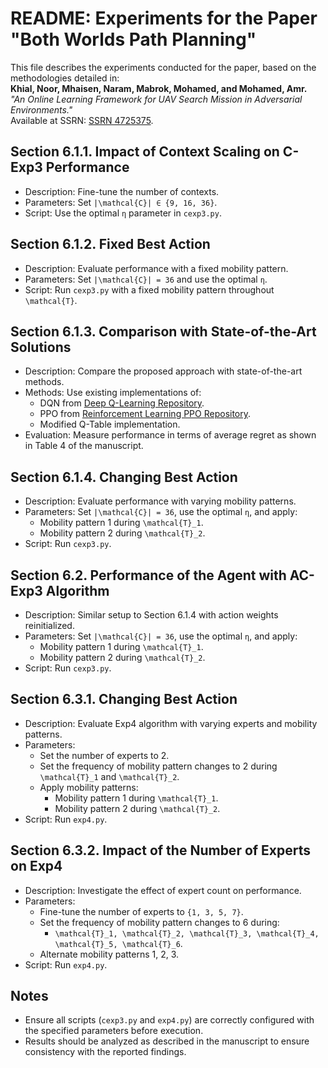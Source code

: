 # README: Experiments for the Paper "Both Worlds Path Planning"

This file describes the experiments conducted for the paper, based on the methodologies detailed in:  
**Khial, Noor, Mhaisen, Naram, Mabrok, Mohamed, and Mohamed, Amr.**  
_"An Online Learning Framework for UAV Search Mission in Adversarial Environments."_  
Available at SSRN: [SSRN 4725375](https://ssrn.com/abstract=4725375).

## Section 6.1.1. Impact of Context Scaling on C-Exp3 Performance

- Description: Fine-tune the number of contexts.
- Parameters: Set `|\mathcal{C}| ∈ {9, 16, 36}`.
- Script: Use the optimal `η` parameter in `cexp3.py`.

## Section 6.1.2. Fixed Best Action

- Description: Evaluate performance with a fixed mobility pattern.
- Parameters: Set `|\mathcal{C}| = 36` and use the optimal `η`.
- Script: Run `cexp3.py` with a fixed mobility pattern throughout `\mathcal{T}`.

## Section 6.1.3. Comparison with State-of-the-Art Solutions

- Description: Compare the proposed approach with state-of-the-art methods.
- Methods: Use existing implementations of:
  - DQN from [Deep Q-Learning Repository](https://github.com/keon/deep-q-learning.git).
  - PPO from [Reinforcement Learning PPO Repository](https://github.com/wisnunugroho21/reinforcement_learning_truly_ppo.git).
  - Modified Q-Table implementation.
- Evaluation: Measure performance in terms of average regret as shown in Table 4 of the manuscript.

## Section 6.1.4. Changing Best Action

- Description: Evaluate performance with varying mobility patterns.
- Parameters: Set `|\mathcal{C}| = 36`, use the optimal `η`, and apply:
  - Mobility pattern 1 during `\mathcal{T}_1`.
  - Mobility pattern 2 during `\mathcal{T}_2`.
- Script: Run `cexp3.py`.

## Section 6.2. Performance of the Agent with AC-Exp3 Algorithm

- Description: Similar setup to Section 6.1.4 with action weights reinitialized.
- Parameters: Set `|\mathcal{C}| = 36`, use the optimal `η`, and apply:
  - Mobility pattern 1 during `\mathcal{T}_1`.
  - Mobility pattern 2 during `\mathcal{T}_2`.
- Script: Run `cexp3.py`.

## Section 6.3.1. Changing Best Action

- Description: Evaluate Exp4 algorithm with varying experts and mobility patterns.
- Parameters:
  - Set the number of experts to 2.
  - Set the frequency of mobility pattern changes to 2 during `\mathcal{T}_1` and `\mathcal{T}_2`.
  - Apply mobility patterns:
    - Mobility pattern 1 during `\mathcal{T}_1`.
    - Mobility pattern 2 during `\mathcal{T}_2`.
- Script: Run `exp4.py`.

## Section 6.3.2. Impact of the Number of Experts on Exp4

- Description: Investigate the effect of expert count on performance.
- Parameters:
  - Fine-tune the number of experts to `{1, 3, 5, 7}`.
  - Set the frequency of mobility pattern changes to 6 during:
    - `\mathcal{T}_1, \mathcal{T}_2, \mathcal{T}_3, \mathcal{T}_4, \mathcal{T}_5, \mathcal{T}_6`.
  - Alternate mobility patterns 1, 2, 3.
- Script: Run `exp4.py`.

## Notes

- Ensure all scripts (`cexp3.py` and `exp4.py`) are correctly configured with the specified parameters before execution.
- Results should be analyzed as described in the manuscript to ensure consistency with the reported findings.
